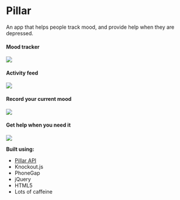 Pillar
======

An app that helps people track mood, and provide help when they are depressed.

#### Mood tracker

![](http://i.imgur.com/ZAB08dj.png)

#### Activity feed

![](http://i.imgur.com/4Zot0ts.png)

#### Record your current mood

![](http://i.imgur.com/MTph2Oa.png)

#### Get help when you need it

![](http://i.imgur.com/C6sCnhC.png)

**Built using:**

- [Pillar API](https://github.com/karan/Pillar-API)
- Knockout.js
- PhoneGap
- jQuery
- HTML5
- Lots of caffeine
